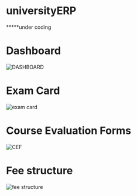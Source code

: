# universityERP
*****under coding

# Dashboard
![DASHBOARD](https://github.com/MartMbithi/universityERP/blob/master/screenshots/dashboard.png)

# Exam Card
![exam card](https://github.com/MartMbithi/universityERP/blob/master/screenshots/exam%20card.png)

# Course Evaluation Forms
![CEF](https://github.com/MartMbithi/universityERP/blob/master/screenshots/cef.png)

# Fee structure
![fee structure](https://github.com/MartMbithi/universityERP/blob/master/screenshots/fee.png)
